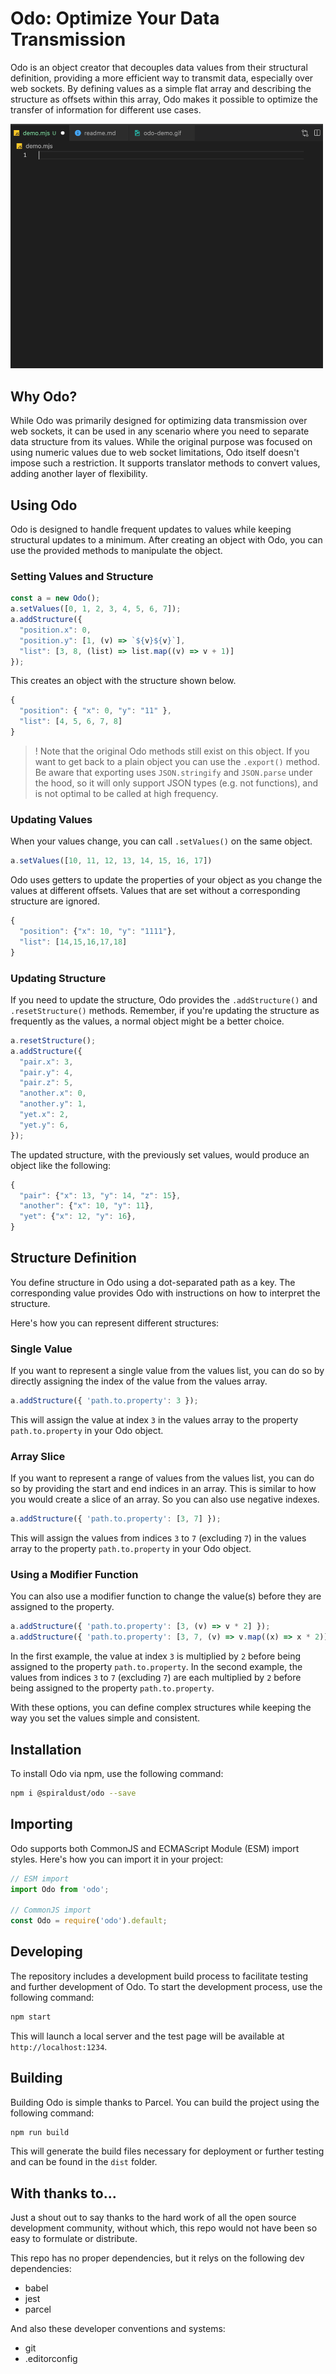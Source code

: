 # Odo: Optimize Your Data Transmission

Odo is an object creator that decouples data values from their structural definition, providing a more efficient way to transmit data, especially over web sockets. By defining values as a simple flat array and describing the structure as offsets within this array, Odo makes it possible to optimize the transfer of information for different use cases.

<img src="https://raw.githubusercontent.com/spiraldust-games/odo/main/odo-demo.gif" width="500" />

## Why Odo?

While Odo was primarily designed for optimizing data transmission over web sockets, it can be used in any scenario where you need to separate data structure from its values. While the original purpose was focused on using numeric values due to web socket limitations, Odo itself doesn't impose such a restriction. It supports translator methods to convert values, adding another layer of flexibility.

## Using Odo

Odo is designed to handle frequent updates to values while keeping structural updates to a minimum. After creating an object with Odo, you can use the provided methods to manipulate the object.

### Setting Values and Structure

```js
const a = new Odo();
a.setValues([0, 1, 2, 3, 4, 5, 6, 7]);
a.addStructure({
  "position.x": 0,
  "position.y": [1, (v) => `${v}${v}`],
  "list": [3, 8, (list) => list.map((v) => v + 1)]
});
```

This creates an object with the structure shown below.

```js
{
  "position": { "x": 0, "y": "11" },
  "list": [4, 5, 6, 7, 8]
}
```

> ! Note that the original Odo methods still exist on this object. If you want to get back to a plain object you can use the `.export()` method. Be aware that exporting uses `JSON.stringify` and `JSON.parse` under the hood, so it will only support JSON types (e.g. not functions), and is not optimal to be called at high frequency.

### Updating Values

When your values change, you can call `.setValues()` on the same object.

```js
a.setValues([10, 11, 12, 13, 14, 15, 16, 17])
```

Odo uses getters to update the properties of your object as you change the values at different offsets. Values that are set without a corresponding structure are ignored.

```js
{
  "position": {"x": 10, "y": "1111"},
  "list": [14,15,16,17,18]
}
```

### Updating Structure

If you need to update the structure, Odo provides the `.addStructure()` and `.resetStructure()` methods. Remember, if you're updating the structure as frequently as the values, a normal object might be a better choice.

```js
a.resetStructure();
a.addStructure({
  "pair.x": 3,
  "pair.y": 4,
  "pair.z": 5,
  "another.x": 0,
  "another.y": 1,
  "yet.x": 2,
  "yet.y": 6,
});
```

The updated structure, with the previously set values, would produce an object like the following:

```js
{
  "pair": {"x": 13, "y": 14, "z": 15},
  "another": {"x": 10, "y": 11},
  "yet": {"x": 12, "y": 16},
}
```

## Structure Definition

You define structure in Odo using a dot-separated path as a key. The corresponding value provides Odo with instructions on how to interpret the structure.

Here's how you can represent different structures:

### Single Value

If you want to represent a single value from the values list, you can do so by directly assigning the index of the value from the values array.

```js
a.addStructure({ 'path.to.property': 3 });
```

This will assign the value at index `3` in the values array to the property `path.to.property` in your Odo object.

### Array Slice

If you want to represent a range of values from the values list, you can do so by providing the start and end indices in an array. This is similar to how you would create a slice of an array. So you can also use negative indexes.

```js
a.addStructure({ 'path.to.property': [3, 7] });
```

This will assign the values from indices `3` to `7` (excluding `7`) in the values array to the property `path.to.property` in your Odo object.

### Using a Modifier Function

You can also use a modifier function to change the value(s) before they are assigned to the property.

```js
a.addStructure({ 'path.to.property': [3, (v) => v * 2] });
a.addStructure({ 'path.to.property': [3, 7, (v) => v.map((x) => x * 2)] });
```

In the first example, the value at index `3` is multiplied by `2` before being assigned to the property `path.to.property`. In the second example, the values from indices `3` to `7` (excluding `7`) are each multiplied by `2` before being assigned to the property `path.to.property`.

With these options, you can define complex structures while keeping the way you set the values simple and consistent.

## Installation

To install Odo via npm, use the following command:

```bash
npm i @spiraldust/odo --save
```

## Importing

Odo supports both CommonJS and ECMAScript Module (ESM) import styles. Here's how you can import it in your project:

```js
// ESM import
import Odo from 'odo';

// CommonJS import
const Odo = require('odo').default;
```

## Developing

The repository includes a development build process to facilitate testing and further development of Odo. To start the development process, use the following command:

```bash
npm start
```

This will launch a local server and the test page will be available at `http://localhost:1234`.

## Building

Building Odo is simple thanks to Parcel. You can build the project using the following command:

```bash
npm run build
```

This will generate the build files necessary for deployment or further testing and can be found in the `dist` folder.

## With thanks to...

Just a shout out to say thanks to the hard work of all the open source development community, without which, this repo would not have been so easy to formulate or distribute.

This repo has no proper dependencies, but it relys on the following dev dependencies:

- babel
- jest
- parcel

And also these developer conventions and systems:

- git
- .editorconfig

